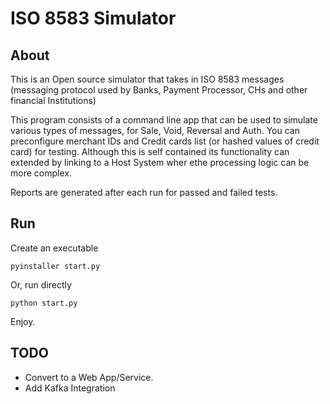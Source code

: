 ISO 8583 Simulator
==================


About
-----

This is an Open source simulator that takes in ISO 8583 messages (messaging protocol used by Banks, Payment Processor, CHs and other financial Institutions)



This program consists of a command line app that can be used to simulate various types of messages, for Sale, Void, Reversal and Auth. You can preconfigure  merchant IDs and Credit cards list (or hashed values of credit card) for testing.
Although this is self contained its functionality can extended by linking to a Host System wher ethe processing logic can be more complex. 

Reports are generated after each run for passed and failed tests.



Run
---

Create an executable

`pyinstaller start.py`


Or, run directly

`python start.py`



Enjoy.


TODO
----
- Convert to a Web App/Service.
- Add Kafka Integration